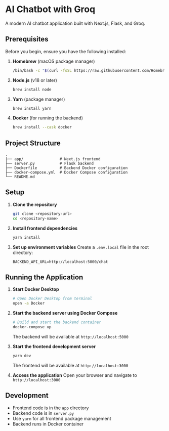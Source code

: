 # AI Chatbot with Groq

A modern AI chatbot application built with Next.js, Flask, and Groq.

## Prerequisites

Before you begin, ensure you have the following installed:

1. **Homebrew** (macOS package manager)

   ```bash
   /bin/bash -c "$(curl -fsSL https://raw.githubusercontent.com/Homebrew/install/HEAD/install.sh)"
   ```

2. **Node.js** (v18 or later)

   ```bash
   brew install node
   ```

3. **Yarn** (package manager)

   ```bash
   brew install yarn
   ```

4. **Docker** (for running the backend)
   ```bash
   brew install --cask docker
   ```

## Project Structure

```
.
├── app/                # Next.js frontend
├── server.py           # Flask backend
├── Dockerfile          # Backend Docker configuration
├── docker-compose.yml  # Docker Compose configuration
└── README.md
```

## Setup

1. **Clone the repository**

   ```bash
   git clone <repository-url>
   cd <repository-name>
   ```

2. **Install frontend dependencies**

   ```bash
   yarn install
   ```

3. **Set up environment variables**
   Create a `.env.local` file in the root directory:
   ```
   BACKEND_API_URL=http://localhost:5000/chat
   ```

## Running the Application

1. **Start Docker Desktop**

   ```bash
   # Open Docker Desktop from terminal
   open -a Docker
   ```

2. **Start the backend server using Docker Compose**

   ```bash
   # Build and start the backend container
   docker-compose up
   ```

   The backend will be available at `http://localhost:5000`

3. **Start the frontend development server**

   ```bash
   yarn dev
   ```

   The frontend will be available at `http://localhost:3000`

4. **Access the application**
   Open your browser and navigate to `http://localhost:3000`

## Development

- Frontend code is in the `app` directory
- Backend code is in `server.py`
- Use `yarn` for all frontend package management
- Backend runs in Docker container
